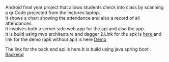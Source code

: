 Android final year project that allows students check into class by scanning a qr Code projected from the lectures laptop.<br>
It shows a chart showing the attendance and also a record of all attendances.<br>
It involves both a server side web app for the api and also the app.<br>
It is build using mvp architecture and dagger 2.Link for the apk is <a href="https://github.com/rakoi/Project_Android/raw/master/classeye.apk">here </a> and link for the demo (apk without
api) is here <a href="https://github.com/rakoi/Project_Android/raw/master/demo.apk">Demo</a>

The link for the back end api is here.It is build using java spring boot <a href="https://github.com/rakoi/ProjectWebApp"> Backend</a>
